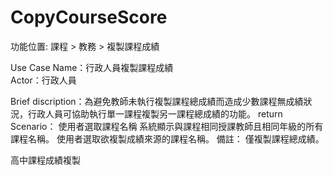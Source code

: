 CopyCourseScore
===============
功能位置:
課程 > 教務 > 複製課程成績

Use Case Name：行政人員複製課程成績<br>
Actor：行政人員  

Brief discription：為避免教師未執行複製課程總成績而造成少數課程無成績狀況，行政人員可協助執行單一課程複製另一課程總成績的功能。  return
Scenario：
使用者選取課程名稱
系統顯示與課程相同授課教師且相同年級的所有課程名稱。
使用者選取欲複製成績來源的課程名稱。
備註：
僅複製課程總成績。

高中課程成績複製
